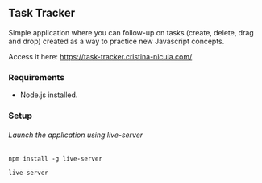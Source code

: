 ## Task Tracker

Simple application where you can follow-up on tasks (create, delete, drag and drop) created as a way to practice new Javascript concepts.

Access it here: https://task-tracker.cristina-nicula.com/

### Requirements

* Node.js installed.

### Setup

###### Launch the application using live-server

```
npm install -g live-server
```
```
live-server
```


